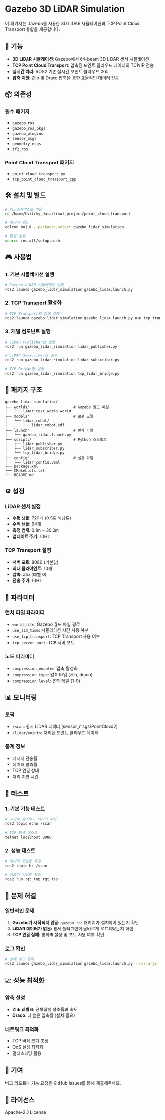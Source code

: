 # Gazebo 3D LiDAR Simulation

이 패키지는 Gazebo를 사용한 3D LiDAR 시뮬레이션과 TCP Point Cloud Transport 통합을 제공합니다.

## 🚀 기능

- **3D LiDAR 시뮬레이션**: Gazebo에서 64-beam 3D LiDAR 센서 시뮬레이션
- **TCP Point Cloud Transport**: 압축된 포인트 클라우드 데이터의 TCP/IP 전송
- **실시간 처리**: ROS2 기반 실시간 포인트 클라우드 처리
- **압축 지원**: Zlib 및 Draco 압축을 통한 효율적인 데이터 전송

## 📦 의존성

### 필수 패키지
- `gazebo_ros`
- `gazebo_ros_pkgs`
- `gazebo_plugins`
- `sensor_msgs`
- `geometry_msgs`
- `tf2_ros`

### Point Cloud Transport 패키지
- `point_cloud_transport_py`
- `tcp_point_cloud_transport_cpp`

## 🛠️ 설치 및 빌드

```bash
# 워크스페이스로 이동
cd /home/hkit/my_data/final_project/point_cloud_transport

# 패키지 빌드
colcon build --packages-select gazebo_lidar_simulation

# 환경 설정
source install/setup.bash
```

## 🎮 사용법

### 1. 기본 시뮬레이션 실행

```bash
# Gazebo LiDAR 시뮬레이션 실행
ros2 launch gazebo_lidar_simulation gazebo_lidar.launch.py
```

### 2. TCP Transport 활성화

```bash
# TCP Transport와 함께 실행
ros2 launch gazebo_lidar_simulation gazebo_lidar.launch.py use_tcp_transport:=true tcp_server_port:=8080
```

### 3. 개별 컴포넌트 실행

```bash
# LiDAR Publisher만 실행
ros2 run gazebo_lidar_simulation lidar_publisher.py

# LiDAR Subscriber만 실행
ros2 run gazebo_lidar_simulation lidar_subscriber.py

# TCP Bridge만 실행
ros2 run gazebo_lidar_simulation tcp_lidar_bridge.py
```

## 📁 패키지 구조

```
gazebo_lidar_simulation/
├── worlds/                    # Gazebo 월드 파일
│   └── lidar_test_world.world
├── models/                    # 로봇 모델
│   └── lidar_robot/
│       └── lidar_robot.sdf
├── launch/                    # 런치 파일
│   └── gazebo_lidar.launch.py
├── scripts/                   # Python 스크립트
│   ├── lidar_publisher.py
│   ├── lidar_subscriber.py
│   └── tcp_lidar_bridge.py
├── config/                    # 설정 파일
│   └── lidar_config.yaml
├── package.xml
├── CMakeLists.txt
└── README.md
```

## ⚙️ 설정

### LiDAR 센서 설정
- **수평 샘플**: 720개 (0.5도 해상도)
- **수직 샘플**: 64개
- **측정 범위**: 0.1m ~ 30.0m
- **업데이트 주기**: 10Hz

### TCP Transport 설정
- **서버 포트**: 8080 (기본값)
- **최대 클라이언트**: 10개
- **압축**: Zlib (레벨 6)
- **전송 주기**: 10Hz

## 🔧 파라미터

### 런치 파일 파라미터
- `world_file`: Gazebo 월드 파일 경로
- `use_sim_time`: 시뮬레이션 시간 사용 여부
- `use_tcp_transport`: TCP Transport 사용 여부
- `tcp_server_port`: TCP 서버 포트

### 노드 파라미터
- `compression_enabled`: 압축 활성화
- `compression_type`: 압축 타입 (zlib, draco)
- `compression_level`: 압축 레벨 (1-9)

## 📊 모니터링

### 토픽
- `/scan`: 원시 LiDAR 데이터 (sensor_msgs/PointCloud2)
- `/lidar/points`: 처리된 포인트 클라우드 데이터

### 통계 정보
- 메시지 전송률
- 데이터 압축률
- TCP 연결 상태
- 처리 지연 시간

## 🧪 테스트

### 1. 기본 기능 테스트
```bash
# 포인트 클라우드 데이터 확인
ros2 topic echo /scan

# TCP 연결 테스트
telnet localhost 8080
```

### 2. 성능 테스트
```bash
# 데이터 전송률 측정
ros2 topic hz /scan

# 메모리 사용량 확인
ros2 run rqt_top rqt_top
```

## 🐛 문제 해결

### 일반적인 문제
1. **Gazebo가 시작되지 않음**: `gazebo_ros` 패키지가 설치되어 있는지 확인
2. **LiDAR 데이터가 없음**: 센서 플러그인이 올바르게 로드되었는지 확인
3. **TCP 연결 실패**: 방화벽 설정 및 포트 사용 여부 확인

### 로그 확인
```bash
# 상세 로그 출력
ros2 launch gazebo_lidar_simulation gazebo_lidar.launch.py --ros-args --log-level debug
```

## 📈 성능 최적화

### 압축 설정
- **Zlib 레벨 6**: 균형잡힌 압축률과 속도
- **Draco**: 더 높은 압축률 (설치 필요)

### 네트워크 최적화
- TCP 버퍼 크기 조정
- QoS 설정 최적화
- 멀티스레딩 활용

## 🤝 기여

버그 리포트나 기능 요청은 GitHub Issues를 통해 제출해주세요.

## 📄 라이선스

Apache-2.0 License


